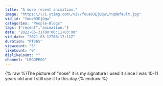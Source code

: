 ```yaml
---
title: "A more recent animation."
image: "https:\/\/i.ytimg.com\/vi\/foue03EjQqw\/hqdefault.jpg"
vid_id: "foue03EjQqw"
categories: "People-Blogs"
tags: ["recent","animation."]
date: "2022-05-31T00:06:11+03:00"
vid_date: "2021-03-12T08:17:11Z"
duration: "PT36S"
viewcount: "5"
likeCount: "0"
dislikeCount: ""
channel: "LEGOPROG"
---
```

{% raw %}The picture of &quot;nose&quot; it is my signature I used it since I was 10-11 years old and I still use it to this day.{% endraw %}

